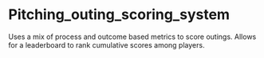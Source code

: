 # Pitching_outing_scoring_system
Uses a mix of process and outcome based metrics to score outings. Allows for a leaderboard to rank cumulative scores among players.
